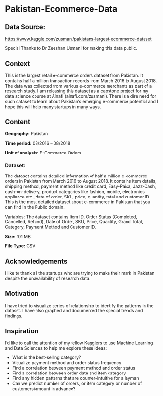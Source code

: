 # Pakistan-Ecommerce-Data
## Data Source:
https://www.kaggle.com/zusmani/pakistans-largest-ecommerce-dataset

Special Thanks to Dr Zeeshan Usmani for making this data public.

## Context
This is the largest retail e-commerce orders dataset from Pakistan. It contains half a million transaction records from March 2016 to August 2018. The data was collected from various e-commerce merchants as part of a research study. I am releasing this dataset as a capstone project for my data science course at Alnafi (alnafi.com/zusmani).
There is a dire need for such dataset to learn about Pakistan’s emerging e-commerce potential and I hope this will help many startups in many ways.

## Content
**Geography:** Pakistan

**Time period:** 03/2016 – 08/2018

**Unit of analysis:** E-Commerce Orders

### Dataset: 
The dataset contains detailed information of half a million e-commerce orders in Pakistan from March 2016 to August 2018. It contains item details, shipping method, payment method like credit card, Easy-Paisa, Jazz-Cash, cash-on-delivery, product categories like fashion, mobile, electronics, appliance etc., date of order, SKU, price, quantity, total and customer ID. This is the most detailed dataset about e-commerce in Pakistan that you can find in the Public domain.

Variables: The dataset contains Item ID, Order Status (Completed, Cancelled, Refund), Date of Order, SKU, Price, Quantity, Grand Total, Category, Payment Method and Customer ID.

**Size:** 101 MB

**File Type:** CSV

## Acknowledgements
I like to thank all the startups who are trying to make their mark in Pakistan despite the unavailability of research data.

## Motivation
I have tried to visualize series of relationship to identify the patterns in the dataset. I have also graphed and documented the special trends and findings. 

## Inspiration
I’d like to call the attention of my fellow Kagglers to use Machine Learning and Data Sciences to help me explore these ideas:

- What is the best-selling category?
- Visualize payment method and order status frequency
- Find a correlation between payment method and order status
- Find a correlation between order date and item category
- Find any hidden patterns that are counter-intuitive for a layman
- Can we predict number of orders, or item category or number of customers/amount in advance?
